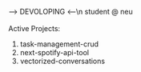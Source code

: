 --> DEVOLOPING <--\n
student @ neu
<br/>
<br/>
Active Projects:
  1. task-management-crud
  2. next-spotify-api-tool
  3. vectorized-conversations
